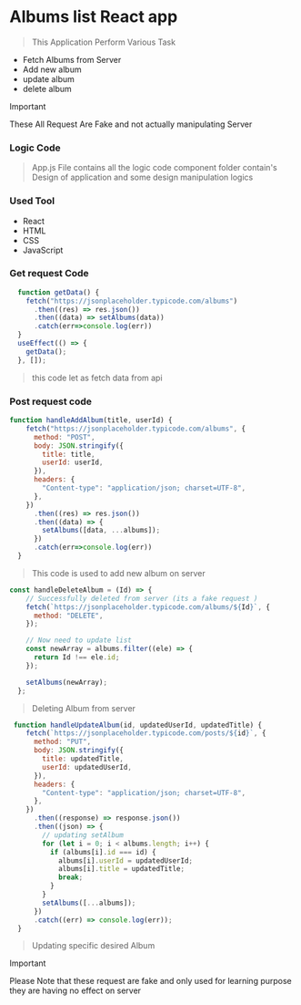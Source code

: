 # Albums list React app
> This Application Perform Various Task 
- Fetch Albums from Server
- Add new album 
- update album
- delete album

> [!IMPORTANT]
> These All Request Are Fake and not actually manipulating Server

### Logic Code
> App.js File contains all the logic code
> component folder contain's Design of application and some design manipulation logics

### Used Tool
- React
- HTML
- CSS
- JavaScript

### Get request Code 
```js
  function getData() {
    fetch("https://jsonplaceholder.typicode.com/albums")
      .then((res) => res.json())
      .then((data) => setAlbums(data))
      .catch(err=>console.log(err))
  }
  useEffect(() => {
    getData();
  }, []);
```

> this code let as fetch data from api

### Post request code
```js
function handleAddAlbum(title, userId) {
    fetch("https://jsonplaceholder.typicode.com/albums", {
      method: "POST",
      body: JSON.stringify({
        title: title,
        userId: userId,
      }),
      headers: {
        "Content-type": "application/json; charset=UTF-8",
      },
    })
      .then((res) => res.json())
      .then((data) => {
        setAlbums([data, ...albums]);
      })
      .catch(err=>console.log(err))
  }
```
> This code is used to add new album on server

```js
const handleDeleteAlbum = (Id) => {
    // Successfully deleted from server (its a fake request )
    fetch(`https://jsonplaceholder.typicode.com/albums/${Id}`, {
      method: "DELETE",
    });

    // Now need to update list
    const newArray = albums.filter((ele) => {
      return Id !== ele.id;
    });

    setAlbums(newArray);
  };
```
>Deleting Album from server

```js
 function handleUpdateAlbum(id, updatedUserId, updatedTitle) {
    fetch(`https://jsonplaceholder.typicode.com/posts/${id}`, {
      method: "PUT",
      body: JSON.stringify({
        title: updatedTitle,
        userId: updatedUserId,
      }),
      headers: {
        "Content-type": "application/json; charset=UTF-8",
      },
    })
      .then((response) => response.json())
      .then((json) => {
        // updating setAlbum
        for (let i = 0; i < albums.length; i++) {
          if (albums[i].id === id) {
            albums[i].userId = updatedUserId;
            albums[i].title = updatedTitle;
            break;
          }
        }
        setAlbums([...albums]);
      })
      .catch((err) => console.log(err));
  }
```

>Updating specific desired Album


> [!IMPORTANT]
> Please Note that these request are fake and only used for learning purpose they are having no effect on server

